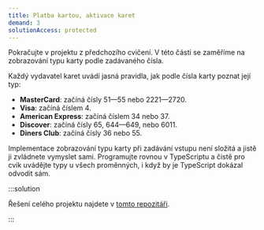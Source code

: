 ```yaml
---
title: Platba kartou, aktivace karet
demand: 3
solutionAccess: protected
---
```


Pokračujte v projektu z předchozího cvičení. V této části se zaměříme na zobrazování typu karty podle zadávaného čísla.

Každý vydavatel karet uvádí jasná pravidla, jak podle čísla karty poznat její typ:

- **MasterCard**: začíná čísly 51—55 nebo 2221—2720.
- **Visa**: začíná číslem 4.
- **American Express**: začíná číslem 34 nebo 37.
- **Discover**: začíná čísly 65, 644—649, nebo 6011.
- **Diners Club**: začíná čísly 36 nebo 55.

Implementace zobrazování typu karty při zadávání vstupu není složitá a jistě ji zvládnete vymyslet sami. Programujte rovnou v TypeScriptu a čistě pro cvík uvádějte typy u všech proměnných, i když by je TypeScript dokázal odvodit sám.

:::solution

Řešení celého projektu najdete v [tomto repozitáři](https://github.com/kodim-vyuka/cviceni-platba-reseni).

:::

